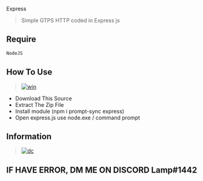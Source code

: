 Express
> Simple GTPS HTTP coded in Express js

## Require
```bash
NodeJS
```

## How To Use
> [![win](https://img.shields.io/badge/windows-0078D6?style=for-the-badge&logo=windows&logoColor=white)](https://github.com/Lamp1337)
  - Download This Source
  - Extract The Zip File
  - Install module (npm i prompt-sync express)
  - Open express.js use node.exe / command prompt

## Information
> [![dc](https://img.shields.io/badge/Discord-7289DA?style=for-the-badge&logo=discord&logoColor=white)](https://discordapp.com/users/885830821704003614/)

## IF HAVE ERROR, DM ME ON DISCORD Lamp#1442
